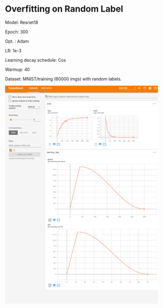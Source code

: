 # Overfitting on Random Label
Model: Resnet18

Epoch: 300

Opt. : Adam

LR: 1e-3

Learning decay schedule: Cos

Warmup: 40

Dataset: MNIST/training (60000 imgs) with random labels.

![image](./log.png)